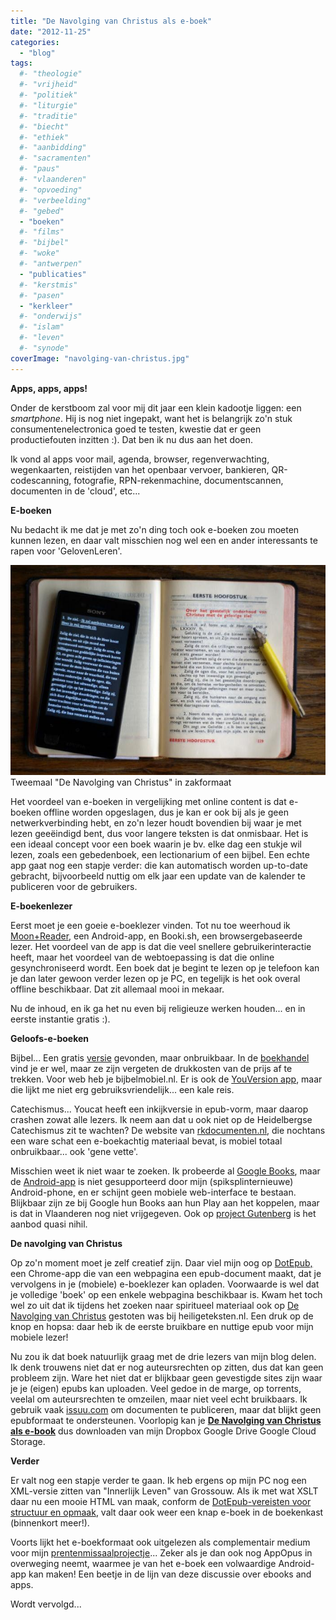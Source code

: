 ```yaml
---
title: "De Navolging van Christus als e-boek"
date: "2012-11-25"
categories: 
  - "blog"
tags:
  #- "theologie"
  #- "vrijheid"
  #- "politiek"
  #- "liturgie"
  #- "traditie"
  #- "biecht"
  #- "ethiek"
  #- "aanbidding"
  #- "sacramenten"
  #- "paus"
  #- "vlaanderen"
  #- "opvoeding"
  #- "verbeelding"
  #- "gebed"
  - "boeken"
  #- "films"
  #- "bijbel"
  #- "woke"
  #- "antwerpen"
  - "publicaties"
  #- "kerstmis"
  #- "pasen"
  - "kerkleer"
  #- "onderwijs"
  #- "islam"
  #- "leven"
  #- "synode"
coverImage: "navolging-van-christus.jpg"
---
```


**Apps, apps, apps!**

Onder de kerstboom zal voor mij dit jaar een klein kadootje liggen: een _smartphone_. Hij is nog niet ingepakt, want het is belangrijk zo'n stuk consumentenelectronica goed te testen, kwestie dat er geen productiefouten inzitten :). Dat ben ik nu dus aan het doen.

Ik vond al apps voor mail, agenda, browser, regenverwachting, wegenkaarten, reistijden van het openbaar vervoer, bankieren, QR-codescanning, fotografie, RPN-rekenmachine, documentscannen, documenten in de 'cloud', etc...

**E-boeken**

Nu bedacht ik me dat je met zo'n ding toch ook e-boeken zou moeten kunnen lezen, en daar valt misschien nog wel een en ander interessants te rapen voor 'GelovenLeren'.

[![](images/navolging-van-christus-700x467.jpg)](images/navolging-van-christus.jpg) Tweemaal "De Navolging van Christus" in zakformaat

Het voordeel van e-boeken in vergelijking met online content is dat e-boeken offline worden opgeslagen, dus je kan er ook bij als je geen netwerkverbinding hebt, en zo'n lezer houdt bovendien bij waar je met lezen geeëindigd bent, dus voor langere teksten is dat onmisbaar. Het is een ideaal concept voor een boek waarin je bv. elke dag een stukje wil lezen, zoals een gebedenboek, een lectionarium of een bijbel. Een echte app gaat nog een stapje verder: die kan automatisch worden up-to-date gebracht, bijvoorbeeld nuttig om elk jaar een update van de kalender te publiceren voor de gebruikers.

**E-boekenlezer**

Eerst moet je een goeie e-boeklezer vinden. Tot nu toe weerhoud ik [Moon+Reader](https://play.google.com/store/apps/details?id=com.flyersoft.moonreaderp), een Android-app, en Booki.sh, een browsergebaseerde lezer. Het voordeel van de app is dat die veel snellere gebruikerinteractie heeft, maar het voordeel van de webtoepassing is dat die online gesynchroniseerd wordt. Een boek dat je begint te lezen op je telefoon kan je dan later gewoon verder lezen op je PC, en tegelijk is het ook overal offline beschikbaar. Dat zit allemaal mooi in mekaar.

Nu de inhoud, en ik ga het nu even bij religieuze werken houden... en in eerste instantie gratis :).

**Geloofs-e-boeken**

Bijbel... Een gratis [versie](http://freebiblegospeltoallnations.blogspot.be/2012/06/dutch-holy-bible-heilige-bijbel-epub.html) gevonden, maar onbruikbaar. In de [boekhandel](http://www.ichthusboekhandel.nl/nl/catalog/4215/bijbel-als-e-boek.html) vind je er wel, maar ze zijn vergeten de drukkosten van de prijs af te trekken. Voor web heb je bijbelmobiel.nl. Er is ook de [YouVersion app](https://play.google.com/store/apps/details?id=com.sirma.mobile.bible.android&feature=search_result#?t=W251bGwsMSwyLDEsImNvbS5zaXJtYS5tb2JpbGUuYmlibGUuYW5kcm9pZCJd), maar die lijkt me niet erg gebruiksvriendelijk... een kale reis.

Catechismus... Youcat heeft een inkijkversie in epub-vorm, maar daarop crashen zowat alle lezers. Ik neem aan dat u ook niet op de Heidelbergse Catechismus zit te wachten? De website van [rkdocumenten.nl](http://rkdocumenten.nl/), die nochtans een ware schat een e-boekachtig materiaal bevat, is mobiel totaal onbruikbaar... ook 'gene vette'.

Misschien weet ik niet waar te zoeken. Ik probeerde al [Google Books](http://books.google.be/books?hl=nl), maar de [Android-app](https://play.google.com/store/apps/details?id=com.google.android.apps.books) is niet gesupporteerd door mijn (spiksplinternieuwe) Android-phone, en er schijnt geen mobiele web-interface te bestaan. Blijkbaar zijn ze bij Google hun Books aan hun Play aan het koppelen, maar is dat in Vlaanderen nog niet vrijgegeven.  Ook op [project Gutenberg](http://www.gutenberg.org/browse/languages/nl) is het aanbod quasi nihil.

**De navolging van Christus**

Op zo'n moment moet je zelf creatief zijn. Daar viel mijn oog op [DotEpub,](http://dotepub.com/) een Chrome-app die van een webpagina een epub-document maakt, dat je vervolgens in je (mobiele) e-boeklezer kan opladen. Voorwaarde is wel dat je volledige 'boek' op een enkele webpagina beschikbaar is. Kwam het toch wel zo uit dat ik tijdens het zoeken naar spiritueel materiaal ook op [De Navolging van Christus](http://www.holyhome.nl/NavolgingVanChristus.html) gestoten was bij heiligeteksten.nl. Een druk op de knop en hopsa: daar heb ik de eerste bruikbare en nuttige epub voor mijn mobiele lezer!

Nu zou ik dat boek natuurlijk graag met de drie lezers van mijn blog delen. Ik denk trouwens niet dat er nog auteursrechten op zitten, dus dat kan geen probleem zijn. Ware het niet dat er blijkbaar geen gevestigde sites zijn waar je je (eigen) epubs kan uploaden. Veel gedoe in de marge, op torrents, veelal om auteursrechten te omzeilen, maar niet veel echt bruikbaars. Ik gebruik vaak [issuu.com](http://issuu.com/vicmortelmans) om documenten te publiceren, maar dat blijkt geen epubformaat te ondersteunen. Voorlopig kan je **[De Navolging van Christus als e-book](https://storage.googleapis.com/geloven-leren/books/De-Navolging-van-Christus-Thomas-a-Kempis.epub "De Navolging van Christus (e-book)")** dus downloaden van mijn Dropbox Google Drive Google Cloud Storage.

**Verder**

Er valt nog een stapje verder te gaan. Ik heb ergens op mijn PC nog een XML-versie zitten van "Innerlijk Leven" van Grossouw. Als ik met wat XSLT daar nu een mooie HTML van maak, conform de [DotEpub-vereisten voor structuur en opmaak](http://dotepub.com/tips/?lang=en), valt daar ook weer een knap e-boek in de boekenkast (binnenkort meer!).

Voorts lijkt het e-boekformaat ook uitgelezen als complementair medium voor mijn [prentenmissaalprojectje](http://www.missale.net/)... Zeker als je dan ook nog AppOpus in overweging neemt, waarmee je van het e-boek een volwaardige Android-app kan maken! Een beetje in de lijn van deze discussie over ebooks and apps.

Wordt vervolgd...


